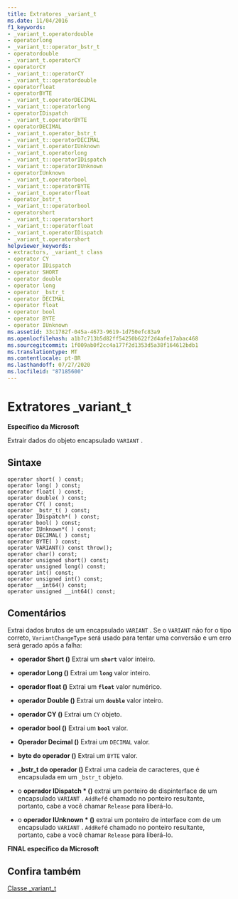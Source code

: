 ```yaml
---
title: Extratores _variant_t
ms.date: 11/04/2016
f1_keywords:
- _variant_t.operatordouble
- operatorlong
- _variant_t::operator_bstr_t
- operatordouble
- _variant_t.operatorCY
- operatorCY
- _variant_t::operatorCY
- _variant_t::operatordouble
- operatorfloat
- operatorBYTE
- _variant_t.operatorDECIMAL
- _variant_t::operatorlong
- operatorIDispatch
- _variant_t.operatorBYTE
- operatorDECIMAL
- _variant_t.operator_bstr_t
- _variant_t::operatorDECIMAL
- _variant_t.operatorIUnknown
- _variant_t.operatorlong
- _variant_t::operatorIDispatch
- _variant_t::operatorIUnknown
- operatorIUnknown
- _variant_t.operatorbool
- _variant_t::operatorBYTE
- _variant_t.operatorfloat
- operator_bstr_t
- _variant_t::operatorbool
- operatorshort
- _variant_t::operatorshort
- _variant_t::operatorfloat
- _variant_t.operatorIDispatch
- _variant_t.operatorshort
helpviewer_keywords:
- extractors, _variant_t class
- operator CY
- operator IDispatch
- operator SHORT
- operator double
- operator long
- operator _bstr_t
- operator DECIMAL
- operator float
- operator bool
- operator BYTE
- operator IUnknown
ms.assetid: 33c1782f-045a-4673-9619-1d750efc83a9
ms.openlocfilehash: a1b7c713b5d82ff54250b622f2d4afe17abac468
ms.sourcegitcommit: 1f009ab0f2cc4a177f2d1353d5a38f164612bdb1
ms.translationtype: MT
ms.contentlocale: pt-BR
ms.lasthandoff: 07/27/2020
ms.locfileid: "87185600"
---
```

# <a name="_variant_t-extractors"></a>Extratores _variant_t

**Específico da Microsoft**

Extrair dados do objeto encapsulado `VARIANT` .

## <a name="syntax"></a>Sintaxe

```
operator short( ) const;
operator long( ) const;
operator float( ) const;
operator double( ) const;
operator CY( ) const;
operator _bstr_t( ) const;
operator IDispatch*( ) const;
operator bool( ) const;
operator IUnknown*( ) const;
operator DECIMAL( ) const;
operator BYTE( ) const;
operator VARIANT() const throw();
operator char() const;
operator unsigned short() const;
operator unsigned long() const;
operator int() const;
operator unsigned int() const;
operator __int64() const;
operator unsigned __int64() const;
```

## <a name="remarks"></a>Comentários

Extrai dados brutos de um encapsulado `VARIANT` . Se o `VARIANT` não for o tipo correto, `VariantChangeType` será usado para tentar uma conversão e um erro será gerado após a falha:

- **operador Short ()** Extrai um **`short`** valor inteiro.

- **operador Long ()** Extrai um **`long`** valor inteiro.

- **operador float ()** Extrai um **`float`** valor numérico.

- **operador Double ()** Extrai um **`double`** valor inteiro.

- **operador CY ()** Extrai um `CY` objeto.

- **operador bool ()** Extrai um **`bool`** valor.

- **Operador Decimal ()** Extrai um `DECIMAL` valor.

- **byte do operador ()** Extrai um `BYTE` valor.

- **_bstr_t do operador ()** Extrai uma cadeia de caracteres, que é encapsulada em um `_bstr_t` objeto.

- o **operador IDispatch \* ()** extrai um ponteiro de dispinterface de um encapsulado `VARIANT` . `AddRef`é chamado no ponteiro resultante, portanto, cabe a você chamar `Release` para liberá-lo.

- o **operador IUnknown \* ()** extrai um ponteiro de interface com de um encapsulado `VARIANT` . `AddRef`é chamado no ponteiro resultante, portanto, cabe a você chamar `Release` para liberá-lo.

**FINAL específico da Microsoft**

## <a name="see-also"></a>Confira também

[Classe _variant_t](../cpp/variant-t-class.md)
